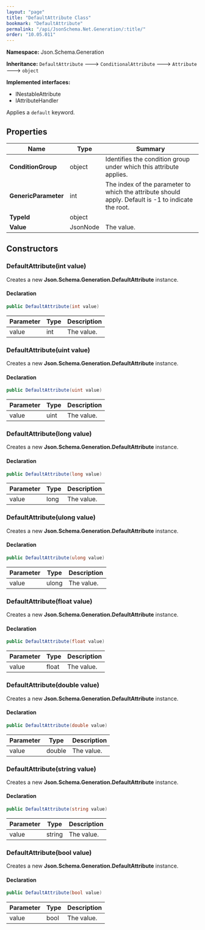 ```yaml
---
layout: "page"
title: "DefaultAttribute Class"
bookmark: "DefaultAttribute"
permalink: "/api/JsonSchema.Net.Generation/:title/"
order: "10.05.011"
---
```

**Namespace:** Json.Schema.Generation

**Inheritance:**
`DefaultAttribute`
 🡒 
`ConditionalAttribute`
 🡒 
`Attribute`
 🡒 
`object`

**Implemented interfaces:**

- INestableAttribute
- IAttributeHandler

Applies a `default` keyword.

## Properties

| Name | Type | Summary |
|---|---|---|
| **ConditionGroup** | object | Identifies the condition group under which this attribute applies. |
| **GenericParameter** | int | The index of the parameter to which the attribute should apply. Default is -1 to indicate the root. |
| **TypeId** | object |  |
| **Value** | JsonNode | The value. |

## Constructors

### DefaultAttribute(int value)

Creates a new **Json.Schema.Generation.DefaultAttribute** instance.

#### Declaration

```c#
public DefaultAttribute(int value)
```

| Parameter | Type | Description |
|---|---|---|
| value | int | The value. |


### DefaultAttribute(uint value)

Creates a new **Json.Schema.Generation.DefaultAttribute** instance.

#### Declaration

```c#
public DefaultAttribute(uint value)
```

| Parameter | Type | Description |
|---|---|---|
| value | uint | The value. |


### DefaultAttribute(long value)

Creates a new **Json.Schema.Generation.DefaultAttribute** instance.

#### Declaration

```c#
public DefaultAttribute(long value)
```

| Parameter | Type | Description |
|---|---|---|
| value | long | The value. |


### DefaultAttribute(ulong value)

Creates a new **Json.Schema.Generation.DefaultAttribute** instance.

#### Declaration

```c#
public DefaultAttribute(ulong value)
```

| Parameter | Type | Description |
|---|---|---|
| value | ulong | The value. |


### DefaultAttribute(float value)

Creates a new **Json.Schema.Generation.DefaultAttribute** instance.

#### Declaration

```c#
public DefaultAttribute(float value)
```

| Parameter | Type | Description |
|---|---|---|
| value | float | The value. |


### DefaultAttribute(double value)

Creates a new **Json.Schema.Generation.DefaultAttribute** instance.

#### Declaration

```c#
public DefaultAttribute(double value)
```

| Parameter | Type | Description |
|---|---|---|
| value | double | The value. |


### DefaultAttribute(string value)

Creates a new **Json.Schema.Generation.DefaultAttribute** instance.

#### Declaration

```c#
public DefaultAttribute(string value)
```

| Parameter | Type | Description |
|---|---|---|
| value | string | The value. |


### DefaultAttribute(bool value)

Creates a new **Json.Schema.Generation.DefaultAttribute** instance.

#### Declaration

```c#
public DefaultAttribute(bool value)
```

| Parameter | Type | Description |
|---|---|---|
| value | bool | The value. |


